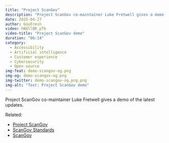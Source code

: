 ```yaml
---
title: "Project ScanGov"
description: "Project ScanGov co-maintainer Luke Fretwell gives a demo of the latest updates."
date: 2025-04-27
author: GovFresh
video: hNXllQR_pTk
video-title: "Project ScanGov demo"
duration: "06:14"
category:
  - Accessibility
  - Artificial intelligence
  - Customer experience
  - Cybersecurity
  - Open source
img-feat: demo-scangov-og.png
img-og: demo-scangov-og.png
img-twitter: demo-scangov-og.png.png
img-alt: "Text: Project ScanGov demo"
---
```


Project ScanGov co-maintainer Luke Fretwell gives a demo of the latest updates.

Related:

- [Project ScanGov](https://scangov.org)
- [ScanGov Standards](https://standards.scangov.org)
- [ScanGov](https://scangov.com)